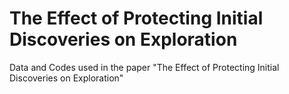 # The Effect of Protecting Initial Discoveries on Exploration
Data and Codes used in the paper "The Effect of Protecting Initial Discoveries on Exploration"
